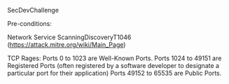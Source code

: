  SecDevChallenge

 Pre-conditions:

 Network Service ScanningDiscoveryT1046 (https://attack.mitre.org/wiki/Main_Page)

TCP Rages:
Ports 0 to 1023 are Well-Known Ports.
Ports 1024 to 49151 are Registered Ports (often registered by a software developer to designate a particular port for their application)
Ports 49152 to 65535 are Public Ports.
